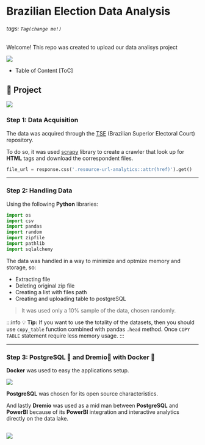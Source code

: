 # Brazilian Election Data Analysis

###### tags: `Tag(change me!)`

Welcome! This repo was created to upload our data analisys project

![](https://i.imgur.com/f5LdxPV.gif)

- Table of Content
[ToC]

## :memo: Project
![](https://media.discordapp.net/attachments/392446181588074501/938595191907029012/unknown.png)
### Step 1: Data Acquisition

The data was acquired through the [TSE](https://dadosabertos.tse.jus.br/) (Brazilian Superior Electoral Court) repository.

To do so, it was used [scrapy](https://scrapy.org/) library to create a crawler that look up for **HTML** tags and download the correspondent files.
``` Python
file_url = response.css('.resource-url-analytics::attr(href)').get()
```

---

### Step 2: Handling Data

Using the following **Python** libraries:

``` Python
import os
import csv 
import pandas
import random
import zipfile
import pathlib
import sqlalchemy
```
The data was handled in a way to minimize and optmize memory and storage, so: 
- Extracting file
- Deleting original zip file
- Creating a list with files path 
- Creating and uploading table to postgreSQL
> It was used only a 10% sample of the data, chosen randomly.

:::info
:bulb: **Tip:** If you want to use the totality of the datasets, then you should use `copy_table` function combined with pandas `.head` method. Once `COPY TABLE` statement require less memory usage. 
:::

---

### Step 3: PostgreSQL :elephant: and Dremio:dolphin:  with Docker :whale: 
 
 **Docker** was used to easy the applications setup.
 
![](https://i.imgur.com/P9MFEG9.png)



 
 **PostgreSQL** was chosen for its open source characteristics.
 
 
 
 And lastly **Dremio** was used as a mid man between **PostgreSQL** and **PowerBI** because of its **PowerBI** integration and interactive analytics directly on the data lake.
 
 ![](https://cdn.discordapp.com/attachments/392446181588074501/938576123892203620/1wmFlv2ccJ9Z3u3tYP_7r4A.png)
---
